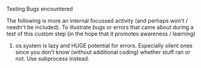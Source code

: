 Testing Bugs encountered

The following is more an internal focussed activity (and perhaps won't / needn't be included). To illustrate bugs or errors that came about during a test of this custom step (in the hope that it promotes awareness / learning)

1. os.system is lazy and HUGE potential for errors.  Especially silent ones since you don't know (without additional coding) whether stuff ran or not. Use subprocess instead.